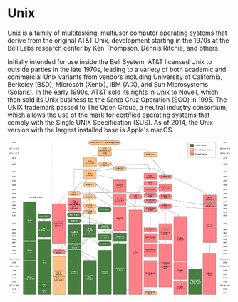 # Unix


Unix is a family of multitasking, multiuser computer operating systems
that derive from the original AT&T Unix, development starting in the
1970s at the Bell Labs research center by Ken Thompson, Dennis Ritchie,
and others.

Initially intended for use inside the Bell System, AT&T licensed Unix to
outside parties in the late 1970s, leading to a variety of both academic
and commercial Unix variants from vendors including University of
California, Berkeley (BSD), Microsoft (Xenix), IBM (AIX), and Sun
Microsystems (Solaris). In the early 1990s, AT&T sold its rights in Unix
to Novell, which then sold its Unix business to the Santa Cruz Operation
(SCO) in 1995. The UNIX trademark passed to The Open Group, a neutral
industry consortium, which allows the use of the mark for certified
operating systems that comply with the Single UNIX Specification (SUS).
As of 2014, the Unix version with the largest installed base is Apple's
macOS.

![](./images/15009116.png?width=513)

